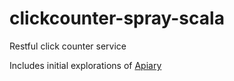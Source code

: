 clickcounter-spray-scala
========================

Restful click counter service

Includes initial explorations of [Apiary](http://docs.clickcounter.apiary.io)
